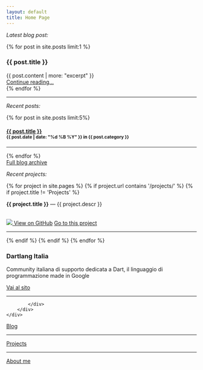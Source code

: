 ```yaml
---
layout: default
title: Home Page
---
```

<div id="desktopHome" class="hidden-phone">
	<div class="">
		<p><em>Latest blog post:</em></p>
		<!-- begin preview -->
		{% for post in site.posts limit:1 %}
		<h3>{{ post.title }}</h3>
			{{ post.content | more: "excerpt" }}
	    <div class="lead"><a href="{{ post.url }}">Continue reading...</a></div>
	    {% endfor %}
	    <hr/>
	    <!-- end preview-->
		<div class="row-fluid">
			<div class="span6">
				<p><em>Recent posts:</em></p>
				{% for post in site.posts limit:5%}
				<h4><a href='{{post.url}}'>{{ post.title }}</a> <br/><small>{{ post.date | date: "%d %B %Y" }} <span style="color:black">in</span> <b>{{ post.category }}</b></small></h4>
				<hr/>
				{% endfor %}
				<div class="lead centered"><a href="/blog">Full blog archive</a></div>
			</div>
			<div class="span6">
				<p><em>Recent projects:</em></p>
			{% for project in site.pages  %}
			{% if project.url contains '/projects/' %}
			{% if project.title != 'Projects' %}
				<div>
					<p><b>{{ project.title }}</b> — 
					{{ project.descr }}</p>
					<p><br/>
						<a href="{{ project.github }}" class="btn btn-small"><img class="btn-img" src="/img/github.png"/> View on GitHub</a>
						<a href="/projects/{{ project.path }}" class="btn btn-small btn-info "> Go to this project</a>
					</p>
					<hr/>
				</div>
				{% endif %}
				{% endif %}
				{% endfor %}
				<div>
					<h3>Dartlang Italia</h3>
					<p>Community italiana di supporto dedicata a Dart, il linguaggio di programmazione made in Google</p>
					<p> <a href="http://www.dartlang-italia.it" class="btn btn-success">Vai al sito</a> </p>
					<hr/>
				</div>

			</div>
		</div>
	</div>


</div>

<div id="mobileHome" class="hidden-desktop">
	<div class="lead">
		<div class="row"><a href="/blog" class="btn btn-large btn-block">Blog</a>
			<hr/>
		</div>
		<div class="row">
		<a href="/projects" class="btn btn-large btn-block">Projects</a>
		<hr/>
		</div>
		<div class="row">
		<a href="/about" class="btn btn-large btn-block">About me</a>
		</div>
	</div>
</div>
